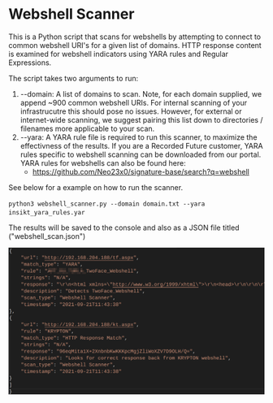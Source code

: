 # Webshell Scanner

This is a Python script that scans for webshells by attempting to connect to common webshell URI's for a given list of domains. HTTP response content is examined for webshell indicators using YARA rules and Regular Expressions.

The script takes two arguments to run:

1. --domain: A list of domains to scan. Note, for each domain supplied, we append ~900 common webshell URIs. For internal scanning of your infrastrucutre this should pose no issues. However, for external or internet-wide scanning, we suggest pairing this list down to directories / filenames more applicable to your scan.
2. --yara: A YARA rule file is required to run this scanner, to maximize the effectivness of the results. If you are a Recorded Future customer, YARA rules specific to webshell scanning can be downloaded from our portal. YARA rules for webshells can also be found here:
    - https://github.com/Neo23x0/signature-base/search?q=webshell

See below for a example on how to run the scanner.

<code>python3 webshell_scanner.py --domain domain.txt --yara insikt_yara_rules.yar</code>

The results will be saved to the console and also as a JSON file titled ("webshell_scan.json")

![Webshell JSON Output](pictures/json_output.png)
